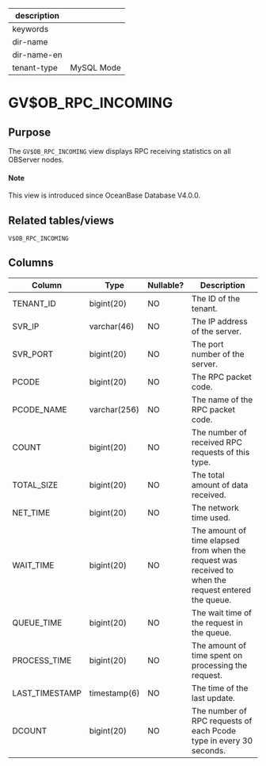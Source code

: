 |description||
|---|---|
|keywords||
|dir-name||
|dir-name-en||
|tenant-type|MySQL Mode|

# GV$OB_RPC_INCOMING

## Purpose

The `GV$OB_RPC_INCOMING` view displays RPC receiving statistics on all OBServer nodes.

<main id="notice" type='explain'>
  <h4>Note</h4>
  <p>This view is introduced since OceanBase Database V4.0.0. </p>
</main>

## Related tables/views

`V$OB_RPC_INCOMING`

## Columns

| **Column** | **Type** | **Nullable?** | **Description** |
|----------------|--------------|----------------|-----------------------|
| TENANT_ID | bigint(20) | NO | The ID of the tenant. |
| SVR_IP | varchar(46) | NO | The IP address of the server. |
| SVR_PORT | bigint(20) | NO | The port number of the server. |
| PCODE | bigint(20) | NO | The RPC packet code. |
| PCODE_NAME | varchar(256) | NO | The name of the RPC packet code. |
| COUNT | bigint(20) | NO | The number of received RPC requests of this type. |
| TOTAL_SIZE | bigint(20) | NO | The total amount of data received. |
| NET_TIME | bigint(20) | NO | The network time used. |
| WAIT_TIME | bigint(20) | NO | The amount of time elapsed from when the request was received to when the request entered the queue. |
| QUEUE_TIME | bigint(20) | NO | The wait time of the request in the queue. |
| PROCESS_TIME | bigint(20) | NO | The amount of time spent on processing the request. |
| LAST_TIMESTAMP | timestamp(6) | NO | The time of the last update. |
| DCOUNT | bigint(20) | NO | The number of RPC requests of each Pcode type in every 30 seconds. |
